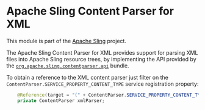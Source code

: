 Apache Sling Content Parser for XML
====
This module is part of the [Apache Sling](https://sling.apache.org) project.

The Apache Sling Content Parser for XML provides support for parsing XML files into Apache Sling resource trees, by implementing the 
API provided by the [`org.apache.sling.contentparser.api`](https://github.com/apache/sling-whiteboard/tree/master/contentparser/org-apache-sling-contentparser-api) bundle.

To obtain a reference to the XML content parser just filter on the `ContentParser.SERVICE_PROPERTY_CONTENT_TYPE` service registration 
property:

```java
    @Reference(target = "(" + ContentParser.SERVICE_PROPERTY_CONTENT_TYPE + "=xml)")
    private ContentParser xmlParser;
``` 
